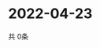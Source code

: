 # 2022-04-23
  共 0条

  <!-- BEGIN -->
  <!-- 最后更新时间Sat Apr 23 2022 05:04:22 GMT+0000 (Coordinated Universal Time) -->
  
  <!-- END -->
  
  